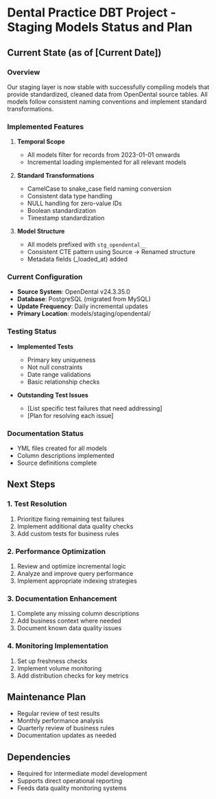 # Dental Practice DBT Project - Staging Models Status and Plan

## Current State (as of [Current Date])

### Overview
Our staging layer is now stable with successfully compiling models that provide standardized, cleaned data from OpenDental source tables. All models follow consistent naming conventions and implement standard transformations.

### Implemented Features
1. **Temporal Scope**
   - All models filter for records from 2023-01-01 onwards
   - Incremental loading implemented for all relevant models

2. **Standard Transformations**
   - CamelCase to snake_case field naming conversion
   - Consistent data type handling
   - NULL handling for zero-value IDs
   - Boolean standardization
   - Timestamp standardization

3. **Model Structure**
   - All models prefixed with `stg_opendental__`
   - Consistent CTE pattern using Source → Renamed structure
   - Metadata fields (_loaded_at) added

### Current Configuration
- **Source System**: OpenDental v24.3.35.0
- **Database**: PostgreSQL (migrated from MySQL)
- **Update Frequency**: Daily incremental updates
- **Primary Location**: models/staging/opendental/

### Testing Status
- **Implemented Tests**
  - Primary key uniqueness
  - Not null constraints
  - Date range validations
  - Basic relationship checks

- **Outstanding Test Issues**
  - [List specific test failures that need addressing]
  - [Plan for resolving each issue]

### Documentation Status
- YML files created for all models
- Column descriptions implemented
- Source definitions complete

## Next Steps

### 1. Test Resolution
1. Prioritize fixing remaining test failures
2. Implement additional data quality checks
3. Add custom tests for business rules

### 2. Performance Optimization
1. Review and optimize incremental logic
2. Analyze and improve query performance
3. Implement appropriate indexing strategies

### 3. Documentation Enhancement
1. Complete any missing column descriptions
2. Add business context where needed
3. Document known data quality issues

### 4. Monitoring Implementation
1. Set up freshness checks
2. Implement volume monitoring
3. Add distribution checks for key metrics

## Maintenance Plan
- Regular review of test results
- Monthly performance analysis
- Quarterly review of business rules
- Documentation updates as needed

## Dependencies
- Required for intermediate model development
- Supports direct operational reporting
- Feeds data quality monitoring systems